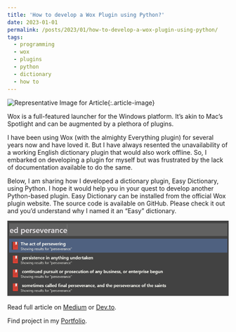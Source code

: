 ```yaml
---
title: 'How to develop a Wox Plugin using Python?'
date: 2023-01-01
permalink: /posts/2023/01/how-to-develop-a-wox-plugin-using-python/
tags:
  - programming
  - wox
  - plugins
  - python
  - dictionary
  - how to
---
```


![Representative Image for
Article](https://miro.medium.com/v2/resize:fit:1400/format:webp/1*NI8lvSl8yuv8QUcDfKtMAg.jpeg){:.article-image}

Wox is a full-featured launcher for the Windows platform. It’s akin to Mac’s Spotlight
and can be augmented by a plethora of plugins.

I have been using Wox (with the almighty Everything plugin) for several years now and
have loved it. But I have always resented the unavailability of a working English
dictionary plugin that would also work offline. So, I embarked on developing a plugin
for myself but was frustrated by the lack of documentation available to do the same.

Below, I am sharing how I developed a dictionary plugin, Easy Dictionary, using Python.
I hope it would help you in your quest to develop another Python-based plugin. Easy
Dictionary can be installed from the official Wox plugin website. The source code is
available on GitHub. Please check it out and you’d understand why I named it an “Easy”
dictionary.

![Easy Dictionary Usage Image](https://github.com/ashu-tosh-kumar/Wox.Plugin.eDict/raw/development/.sample_images/ed-screenshot1.png)

Read full article on
[Medium](https://at-k.medium.com/how-to-develop-a-wox-plugin-using-python-8f2372281d7)
or [Dev.to](https://dev.to/atkumar/how-to-develop-a-wox-plugin-using-python-1omc).

Find project in my [Portfolio](https://ashu-tosh-kumar.github.io/portfolio/portfolio-99998-easy-dict/).
